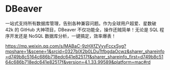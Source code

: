 # **DBeaver**

一站式支持所有数据库管理，告别各种兼容问题。作为全球用户超爱、星数破 42k 的 GitHub 大神项目，DBeaver 不仅功能全，操作还贼简单！无论是 SQL 程序开发还是 NoSQL 数据库分析，一键搞定，效率爆表！

<https://mp.weixin.qq.com/s/MABaC-9zHXfZVyyFccxSyg?mpshare=1&scene=1&srcid=0327bIX2b0LDuTtfbgdaOcwz&sharer_shareinfo=d749b8c5164c686b718edc641e82517f&sharer_shareinfo_first=d749b8c5164c686b718edc641e82517f&version=4.1.33.99589&platform=mac#rd>